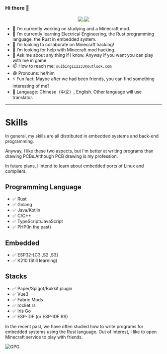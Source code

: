 ### Hi there 👋

<div align="center">
<a href="https://github.com/SUIBING112233/SUIBING112233">
  <img align="center" src="https://github-readme-stats.vercel.app/api?username=SUIBING112233&show_icons=true&theme=radical" />
</a>
<a href="https://github.com/SUIBING112233/SUIBING112233">
  <img align="center" src="https://github-readme-stats.vercel.app/api/top-langs/?username=SUIBING112233&hide=javascript,html,css,glsl,astro,shell,scala,dockerfile" />
</a>
</div>
  
- 🔭 I’m currently working on studying and a Minecraft mod.
- 🌱 I’m currently learning Electrical Engineering, the Rust programming language, the Rust in embedded system.
- 👯 I’m looking to collaborate on Minecraft hacking!
- 🤔 I’m looking for help with Minecraft mod hacking.
- 💬 Ask me about any thing if I know. Anyway if you want you can play with me in game.
- 📫 How to reach me: `suibing112233@outlook.com`
- 😄 Pronouns: he/him
- ⚡ Fun fact: Maybe after we had been friends, you can find something interesting of me?
- 🧭 Language: Chinese（中文）, English. Other language will use translator.
---

# Skills

In general, my skills are all distributed in embedded systems and back-end programming.

Anyway, I like these two aspects, but I'm better at writing programs than drawing PCBs.Although PCB drawing is my profession.

In future plans, I intend to learn about embedded ports of Linux and compilers.

## Programming Language

- ✅ Rust
- ✅ Golang
- ✅ Java/Kotlin
- ✅ C/C++
- ✅ TypeScript/JavaScript
- ✅ PHP(In the past)

## Embedded

- ✅ ESP32-[C3 ,S2 ,S3]
- ✅ K210 (Still learning)

## Stacks

- ✅ Paper/Spigot/Bukkit plugin
- ✅ Vue3
- ✅ Fabric Mods
- ✅ rocket.rs
- ✅ Iris Go
- ✅ ESP-IDF (or ESP-IDF RS)

In the recent past, we have often studied how to write programs for embedded systems using the Rust language. Out of interest, I like to open Minecraft service to play with friends.

![GPG](https://img.shields.io/badge/-0x38820F4C51AF4A5F-blueviolet?style=for-the-badge&logo=GNU%20Privacy%20Guard)
